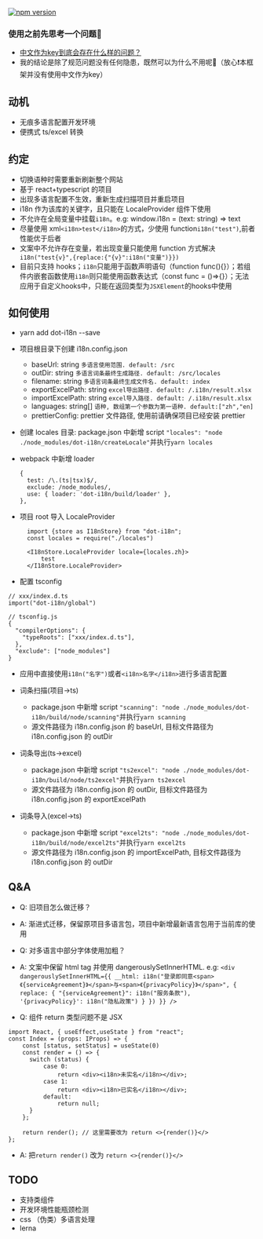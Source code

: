 [![npm version](https://img.shields.io/npm/v/dot-i18n.svg?style=flat)](https://www.npmjs.com/package/dot-i18n)

### 使用之前先思考一个问题🤔
- [中文作为key到底会存在什么样的问题？](https://www.zhihu.com/question/263924505)
- 我的结论是除了规范问题没有任何隐患，既然可以为什么不用呢🤣（放心❗️本框架并没有使用中文作为key）

## 动机

- 无痕多语言配置开发环境
- 便携式 ts/excel 转换

## 约定
- 切换语种时需要重新刷新整个网站
- 基于 react+typescript 的项目
- 出现多语言配置不生效，重新生成扫描项目并重启项目
- i18n 作为该库的关键字，且只能在 LocaleProvider 组件下使用
- 不允许在全局变量中挂载`i18n`。e.g: window.i18n = (text: string) => text
- 尽量使用 xml`<i18n>test</i18n>`的方式，少使用 function`i18n("test")`,前者性能优于后者
- 文案中不允许存在变量，若出现变量只能使用 function 方式解决`i18n("test{v}",{replace:{"{v}":i18n("变量")}})`
- 目前只支持 hooks；`i18n`只能用于函数声明语句（function func(){}）；若组件内嵌套函数使用`i18n`则只能使用函数表达式（const func = ()=>{}）；无法应用于自定义hooks中，只能在返回类型为`JSXElement`的hooks中使用

## 如何使用

- yarn add dot-i18n --save
- 项目根目录下创建 i18n.config.json
  - baseUrl: string `多语言使用范围. default: /src`
  - outDir: string `多语言词条最终生成路径. default: /src/locales`
  - filename: string `多语言词条最终生成文件名. default: index`
  - exportExcelPath: string `excel导出路径. default: /.i18n/result.xlsx`
  - importExcelPath: string `excel导入路径. default: /.i18n/result.xlsx`
  - languages: string[] `语种, 数组第一个参数为第一语种. default:["zh","en]`
  - prettierConfig: prettier 文件路径, 使用前请确保项目已经安装 prettier
- 创建 locales 目录: package.json 中新增 script `"locales": "node ./node_modules/dot-i18n/createLocale"`并执行`yarn locales`
- webpack 中新增 loader
  ```
  {
    test: /\.(ts|tsx)$/,
    exclude: /node_modules/,
    use: { loader: 'dot-i18n/build/loader' },
  },
  ```
- 项目 root 导入 LocaleProvider

  ```
    import {store as I18nStore} from "dot-i18n";
    const locales = require("./locales")

    <I18nStore.LocaleProvider locale={locales.zh}>
        test
    </I18nStore.LocaleProvider>
  ```

- 配置 tsconfig

```
// xxx/index.d.ts
import("dot-i18n/global")

// tsconfig.js
{
  "compilerOptions": {
    "typeRoots": ["xxx/index.d.ts"],
  },
  "exclude": ["node_modules"]
}

```

- 应用中直接使用`i18n("名字")`或者`<i18n>名字</i18n>`进行多语言配置

- 词条扫描(项目->ts)
  - package.json 中新增 script `"scanning": "node ./node_modules/dot-i18n/build/node/scanning"`并执行`yarn scanning`
  - 源文件路径为 i18n.config.json 的 baseUrl, 目标文件路径为 i18n.config.json 的 outDir

- 词条导出(ts->excel)
  - package.json 中新增 script `"ts2excel": "node ./node_modules/dot-i18n/build/node/ts2excel"`并执行`yarn ts2excel`
  - 源文件路径为 i18n.config.json 的 outDir, 目标文件路径为 i18n.config.json 的 exportExcelPath

- 词条导入(excel->ts)
  - package.json 中新增 script `"excel2ts": "node ./node_modules/dot-i18n/build/node/excel2ts"`并执行`yarn excel2ts`
  - 源文件路径为 i18n.config.json 的 importExcelPath, 目标文件路径为 i18n.config.json 的 outDir

## Q&A

- Q: 旧项目怎么做迁移？
- A: 渐进式迁移，保留原项目多语言包，项目中新增最新语言包用于当前库的使用

- Q: 对多语言中部分字体使用加粗？
- A: 文案中保留 html tag 并使用 dangerouslySetInnerHTML. e.g: `<div dangerouslySetInnerHTML={{ __html: i18n("登录即同意<span>《{serviceAgreement}》</span>与<span>《{privacyPolicy}》</span>", { replace: { "{serviceAgreement}": i18n("服务条款"), '{privacyPolicy}': i18n("隐私政策") } }) }} />`

- Q: 组件 return 类型问题不是 JSX

```
import React, { useEffect,useState } from "react";
const Index = (props: IProps) => {
    const [status, setStatus] = useState(0)
    const render = () => {
      switch (status) {
          case 0:
              return <div><i18n>未实名</i18n></div>;
          case 1:
              return <div><i18n>已实名</i18n></div>;
          default:
              return null;
      }
    };

    return render(); // 这里需要改为 return <>{render()}</>
};

```

- A: 把`return render()` 改为 `return <>{render()}</>`

## TODO

- 支持类组件
- 开发环境性能瓶颈检测
- css （伪类）多语言处理
- lerna
